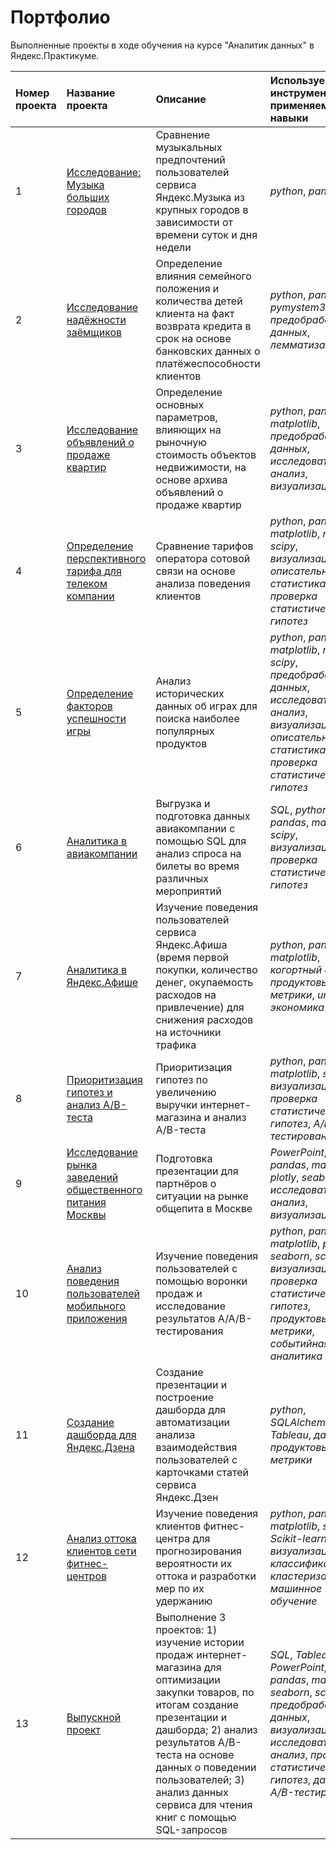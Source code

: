 # Портфолио
Выполненные проекты в ходе обучения на курсе "Аналитик данных" в Яндекс.Практикуме.

| Номер проекта | Название проекта | Описание | Используемые инструменты и применяемые навыки | 
| :---------------------- | :---------------------- | :---------------------- | :---------------------- |
| 1 | [Исследование: Музыка больших городов](01_music_research) | Сравнение музыкальных предпочтений пользователей сервиса Яндекс.Музыка из крупных городов в зависимости от времени суток и дня недели| *python*, *pandas* |
| 2 | [Исследование надёжности заёмщиков](02_debt_research) | Определение влияния семейного положения и количества детей клиента на факт возврата кредита в срок на основе банковских данных о платёжеспособности клиентов| *python*, *pandas*, *pymystem3*, *предобработка данных*, *лемматизация* |
| 3 | [Исследование объявлений о продаже квартир](03_flat_research) | Определение основных параметров, влияющих на рыночную стоимость объектов недвижимости, на основе архива объявлений о продаже квартир| *python*, *pandas*, *matplotlib*, *предобработка данных*, *исследовательский анализ*, *визуализация* |
| 4 | [Определение перспективного тарифа для телеком компании](04_tariff_research) | Сравнение тарифов оператора сотовой связи на основе анализа поведения клиентов| *python*, *pandas*, *matplotlib*, *numpy*, *scipy*, *визуализация*, *описательная статистика*, *проверка статистических гипотез* |
| 5 | [Определение факторов успешности игры](05_game_research) | Анализ исторических данных об играх для поиска наиболее популярных продуктов| *python*, *pandas*, *matplotlib*, *numpy*, *scipy*, *предобработка данных*, *исследовательский анализ*, *визуализация*, *описательная статистика*, *проверка статистических гипотез* |
| 6 | [Аналитика в авиакомпании](06_flights_research) | Выгрузка и подготовка данных авиакомпании с помощью SQL для анализ спроса на билеты во время различных мероприятий| *SQL*, *python*, *pandas*, *matplotlib*, *scipy*, *визуализация*, *проверка статистических гипотез* |
| 7 | [Аналитика в Яндекс.Афише](07_yandex_afisha_research) | Изучение поведения пользователей сервиса Яндекс.Афиша (время первой покупки, количество денег, окупаемость расходов на привлечение) для снижения расходов на источники трафика| *python*, *pandas*, *matplotlib*, *когортный анализ*, *продуктовые метрики*, *unit-экономика* |
| 8 | [Приоритизация гипотез и анализ A/B-теста](08_hypothesis_and_AB_test) | Приоритизация гипотез по увеличению выручки интернет-магазина и анализ A/B-теста| *python*, *pandas*, *matplotlib*, *scipy*, *визуализация*, *проверка статистических гипотез*, *A/B-тестирование*  |
| 9 | [Исследование рынка заведений общественного питания Москвы](09_restaurants_research) | Подготовка презентации для партнёров о ситуации на рынке общепита в Москве| *PowerPoint*, *python*, *pandas*, *matplotlib*, *plotly*, *seaborn*, *исследовательский анализ*, *визуализация* |
| 10 | [Анализ поведения пользователей мобильного приложения](10_mobile_app_research) | Изучение поведения пользователей с помощью воронки продаж и исследование результатов A/A/B-тестирования| *python*, *pandas*, *matplotlib*, *plotly*, *seaborn*, *scipy*, *визуализация*, *проверка статистических гипотез*, *продуктовые метрики*, *событийная аналитика* |
| 11 | [Создание дашборда для Яндекс.Дзена](11_yandex_dzen_dashboard) | Создание презентации и построение дашборда для автоматизации анализа взаимодействия пользователей с карточками статей сервиса Яндекс.Дзен| *python*, *SQLAlchemy*, *Tableau*, *дашборд*, *продуктовые метрики* |
| 12 | [Анализ оттока клиентов сети фитнес-центров](12_fitness_research) | Изучение поведения клиентов фитнес-центра для прогнозирования вероятности их оттока и разработки мер по их удержанию| *python*, *pandas*, *matplotlib*, *seaborn*, *Scikit-learn*, *визуализация*, *классификация*, *кластеризация*, *машинное обучение* |
| 13 | [Выпускной проект](13_final_project) | Выполнение 3 проектов: 1) изучение истории продаж интернет-магазина для оптимизации закупки товаров, по итогам создание презентации и дашборда; 2) анализ результатов A/B-теста на основе данных о поведении пользователей; 3) анализ данных сервиса для чтения книг с помощью SQL-запросов| *SQL*, *Tableau*, *PowerPoint*, *python*, *pandas*, *matplotlib*, *seaborn*, *scipy*, *предобработка данных*, *визуализация*, *исследовательский анализ*, *проверка статистических гипотез*, *дашборд*, *A/B-тестирование*  |

